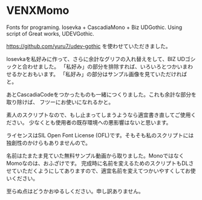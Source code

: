 # VENXMomo
Fonts for programing. Iosevka + CascadiaMono + Biz UDGothic. Using script of Great works, UDEVGothic.

https://github.com/yuru7/udev-gothic
を使わせていただきました。

Iosevkaを私好みに作って、さらに余計なグリフの入れ替えをして、BIZ UDゴシックと合わせました。
「私好み」の部分を排除すれば、いろいろとつかいまわせるかとおもいます。
「私好み」の部分はサンプル画像を見ていただければと。

あとCascadiaCodeをつかったものも一緒につくりました。これも余計な部分を取り除けば、
フツーにお使いになれるかと。

素人のスクリプトなので、もし止まってしまうようなら適宜書き直してご使用ください。
少なくとも使用者の既存環境への悪影響はないと思います。

ライセンスはSIL Open Font License (OFL)です。そもそも私のスクリプトには独創性のかけらもありませんので。

名前はたまたま見ていた無料サンプル動画から取りました。MonoではなくMomoなのは、おふざけです。
完成時に名前を変えるためのスクリプトもDLさせていただくようにしてありますので、適宜名前を変えてつかいやすくしてお使いください。

至らぬ点はどうかおゆるしください。申し訳ありません。
